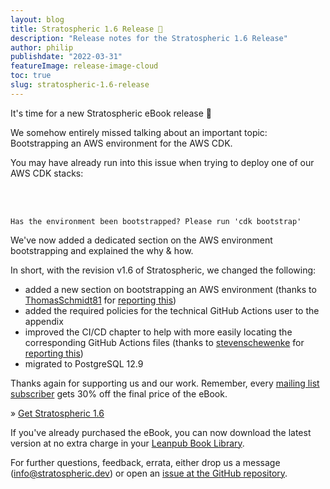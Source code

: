 ```yaml
---
layout: blog
title: Stratospheric 1.6 Release 🥳
description: "Release notes for the Stratospheric 1.6 Release"
author: philip
publishdate: "2022-03-31"
featureImage: release-image-cloud
toc: true
slug: stratospheric-1.6-release
---
```


It's time for a new Stratospheric eBook release 🥳

We somehow entirely missed talking about an important topic: Bootstrapping an AWS environment for the AWS CDK.

You may have already run into this issue when trying to deploy one of our AWS CDK stacks:

<br/><br/>

```
Has the environment been bootstrapped? Please run 'cdk bootstrap'
```

We've now added a dedicated section on the AWS environment bootstrapping and explained the why & how.

In short, with the revision v1.6 of Stratospheric, we changed the following:

- added a new section on bootstrapping an AWS environment (thanks to [ThomasSchmidt81](https://github.com/ThomasSchmidt81) for [reporting this](https://github.com/stratospheric-dev/stratospheric/issues/93))
- added the required policies for the technical GitHub Actions user to the appendix
- improved the CI/CD chapter to help with more easily locating the corresponding GitHub Actions files (thanks to [stevenschewenke](https://github.com/stevenschwenke) for [reporting this](https://github.com/stratospheric-dev/stratospheric/issues/66))
- migrated to PostgreSQL 12.9

Thanks again for supporting us and our work. Remember, every [mailing list subscriber](/#mailing-list) gets 30% off the final price of the eBook.

» [Get Stratospheric 1.6](https://leanpub.com/stratospheric)

If you've already purchased the eBook, you can now download the latest version at no extra charge in your [Leanpub Book Library](https://leanpub.com/user_dashboard/library).

For further questions, feedback, errata, either drop us a message (info@stratospheric.dev) or open an [issue at the GitHub repository](https://github.com/stratospheric-dev/stratospheric/issues).
